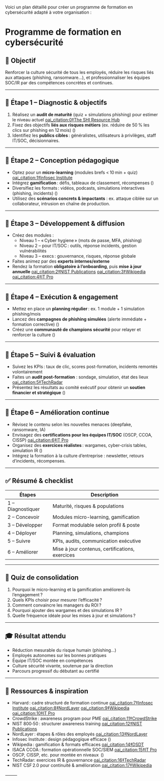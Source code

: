 Voici un plan détaillé pour créer un programme de formation en cybersécurité adapté à votre organisation :

# Programme de formation en cybersécurité

## 🎯 Objectif  
Renforcer la culture sécurité de tous les employés, réduire les risques liés aux attaques (phishing, ransomware…), et professionnaliser les équipes SOC/IR par des compétences concrètes et continues.

---

## 🧠 Étape 1 – Diagnostic & objectifs  
1. Réalisez un **audit de maturité** (quiz + simulations phishing) pour estimer le niveau actuel  [oai_citation:0‡The SHI Resource Hub](https://blog.shi.com/cybersecurity/security-awareness-training-best-practices/?utm_source=chatgpt.com)  
2. Fixez des objectifs **liés aux risques métiers** (ex. réduire de 50 % les clics sur phishing en 12 mois) ()  
3. Identifiez les **publics cibles** : généralistes, utilisateurs à privilèges, staff IT/SOC, décisionnaires.

---

## 🧩 Étape 2 – Conception pédagogique  
- Optez pour un **micro-learning** (modules brefs < 10 min + quiz)  [oai_citation:1‡Infosec Institute](https://www.infosecinstitute.com/resources/security-awareness/designing-security-awareness-training-program/?utm_source=chatgpt.com)  
- Intégrez **gamification** : défis, tableaux de classement, récompenses ()  
- Diversifiez les formats : vidéos, podcasts, simulations interactives (phishing, incidents) ()  
- Utilisez des **scénarios concrets & impactants** : ex. attaque ciblée sur un collaborateur, intrusion en chaîne de production.

---

## 🧩 Étape 3 – Développement & diffusion  
- Créez des modules :
  - Niveau 1 – « Cyber hygiene » (mots de passe, MFA, phishing)
  - Niveau 2 – pour IT/SOC : outils, réponse incidents, gestion vulnérabilités
  - Niveau 3 – execs : gouvernance, risques, réponse globale  
- Faites animez par des **experts internes/externe**
- Rendez la formation **obligatoire à l’onboarding**, puis **mise à jour annuelle**  [oai_citation:2‡NIST Publications](https://nvlpubs.nist.gov/nistpubs/legacy/sp/nistspecialpublication800-50.pdf?utm_source=chatgpt.com) [oai_citation:3‡Wikipedia](https://en.wikipedia.org/wiki/Internet_Security_Awareness_Training?utm_source=chatgpt.com) [oai_citation:4‡IT Pro](https://www.itpro.com/business-strategy/careers-training/358117/the-top-online-cyber-security-courses?utm_source=chatgpt.com)

---

## 🧩 Étape 4 – Exécution & engagement  
- Mettez en place un **planning régulier** : ex. 1 module + 1 simulation phishing/mois  
- Lancez des **campagnes de phishing simulées** (alerte immédiate + formation corrective) ()  
- Créez une **communauté de champions sécurité** pour relayer et renforcer la culture ()

---

## 🧩 Étape 5 – Suivi & évaluation  
- Suivez les KPIs : taux de clic, scores post-formation, incidents remontés volontairement  
- Faites un **audit post-formation** : sondage, simulation, état des lieux  [oai_citation:5‡TechRadar](https://www.techradar.com/pro/what-does-a-good-cyber-security-incident-response-plan-look-like?utm_source=chatgpt.com)  
- Présentez les résultats au comité exécutif pour obtenir un **soutien financier et stratégique** ()

---

## 🧠 Étape 6 – Amélioration continue  
- Révisez le contenu selon les nouvelles menaces (deepfake, ransomware, IA)  
- Envisagez des **certifications pour les équipes IT/SOC** (OSCP, CCOA, CISSP)  [oai_citation:6‡IT Pro](https://www.itpro.com/business/careers-and-training/upskilling-staff-is-key-to-mitigating-cyber-attacks-heres-how-a-cybersecurity-certification-can-help?utm_source=chatgpt.com)  
- Organisez des **exercices réalistes** : wargames, cyber-crisis tables, simulation IR ()  
- Intégrez la formation à la culture d’entreprise : newsletter, retours d’incidents, récompenses.

---

## ✅ Résumé & checklist

| Étapes                 | Description                                   |
|------------------------|-----------------------------------------------|
| 1 – Diagnostiquer      | Maturité, risques & populations               |
| 2 – Concevoir          | Modules micro-learning, gamification          |
| 3 – Développer         | Format modulable selon profil & poste         |
| 4 – Déployer           | Planning, simulations, champions              |
| 5 – Suivre             | KPIs, audits, communication exécutive         |
| 6 – Améliorer          | Mise à jour contenus, certifications, exercices |

---

## 🧪 Quiz de consolidation  
1. Pourquoi le micro-learning et la gamification améliorent-ils l’engagement ?  
2. Quels KPIs choisir pour mesurer l’efficacité ?  
3. Comment convaincre les managers du ROI ?  
4. Pourquoi ajouter des wargames et des simulations IR ?  
5. Quelle fréquence idéale pour les mises à jour et simulations ?

---

## 🎓 Résultat attendu  
- Réduction mesurable du risque humain (phishing…)  
- Employés autonomes sur les bonnes pratiques  
- Équipe IT/SOC montée en compétences  
- Culture sécurité vivante, soutenue par la direction  
- Parcours progressif du débutant au certifié

---

## 🧭 Ressources & inspiration  
- Harvard : cadre structuré de formation continue  [oai_citation:7‡Infosec Institute](https://www.infosecinstitute.com/resources/security-awareness/designing-security-awareness-training-program/?utm_source=chatgpt.com) [oai_citation:8‡NordLayer](https://nordlayer.com/blog/training-employees-on-cyber-security/?utm_source=chatgpt.com) [oai_citation:9‡Wikipedia](https://en.wikipedia.org/wiki/Internet_Security_Awareness_Training?utm_source=chatgpt.com) [oai_citation:10‡IT Pro](https://www.itpro.com/business-strategy/careers-training/358117/the-top-online-cyber-security-courses?utm_source=chatgpt.com)  
- CrowdStrike : awareness program pour PME  [oai_citation:11‡CrowdStrike](https://www.crowdstrike.com/en-us/cybersecurity-101/small-business/employee-cybersecurity-training-program/?utm_source=chatgpt.com)  
- NIST 800‑50 : structurer awareness training  [oai_citation:12‡NIST Publications](https://nvlpubs.nist.gov/nistpubs/legacy/sp/nistspecialpublication800-50.pdf?utm_source=chatgpt.com)  
- NordLayer : étapes & rôles des employés  [oai_citation:13‡NordLayer](https://nordlayer.com/blog/training-employees-on-cyber-security/?utm_source=chatgpt.com)  
- Infosec Institute : design pédagogique efficace ()  
- Wikipedia : gamification & formats efficaces  [oai_citation:14‡DSDT](https://dsdt.edu/what-are-the-best-practices-for-training-employees-on-cybersecurity/?utm_source=chatgpt.com)  
- ISACA CCOA : formation opérationnelle SOC/SIEM  [oai_citation:15‡IT Pro](https://www.itpro.com/business/careers-and-training/upskilling-staff-is-key-to-mitigating-cyber-attacks-heres-how-a-cybersecurity-certification-can-help?utm_source=chatgpt.com)  
- OSCP, CISSP, etc. pour montée en niveaux  ()  
- TechRadar: exercices IR & gouvernance  [oai_citation:16‡TechRadar](https://www.techradar.com/pro/what-does-a-good-cyber-security-incident-response-plan-look-like?utm_source=chatgpt.com)  
- NIST CSF 2.0 pour continuité & amélioration  [oai_citation:17‡Wikipedia](https://en.wikipedia.org/wiki/NIST_Cybersecurity_Framework?utm_source=chatgpt.com)


⸻
